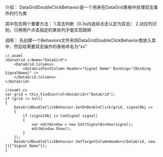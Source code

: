 ﻿介绍：
DataGridDoubleClickBehavior是一个用来在DataGrid表格中处理双击事件的行为类

其中包含两个重要方法：
1.双击判断（0.3s内连续点击认定为双击）
2.对应列识别，只用用户点击指定的某些列才能实现跳转

调用：
先创建一个Behaviors文件夹将DataGridDoubleClickBehavior类放入其中，然后给需要双击操作的表格命名为“xx”

    //.axaml
    <DataGrid x:Name="DataGird">
        <DataGrid.Columns>
            <DataGridTextColumn Header="Signal Name" Binding="{Binding SignalName}" />
        </DataGrid.Columns>
    </DataGrid>

    //axaml.cs
    var grid = this.FindControl<DataGrid>("DataGrid");
    if (grid != null)
    {
        DataGridDoubleClickBehavior.SetOnDoubleClick(grid, signalObj =>
        {
            if (signalObj is CanSignal signal)
            {
                var editWindow = new EditSignalWindow(signal);
                editWindow.Show();
            }
        });
        DataGridDoubleClickBehavior.SetTargetColumnHeaders(DataGrid, new []{"Signal Name"});
    }
